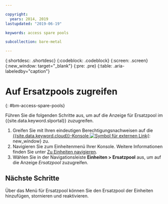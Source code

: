 ```yaml
---

copyright:
  years: 2014, 2019
lastupdated: "2019-06-19"

keywords: access spare pools

subcollection: bare-metal

---
```


{:shortdesc: .shortdesc}
{:codeblock: .codeblock}
{:screen: .screen}
{:new_window: target="_blank"}
{:pre: .pre}
{:table: .aria-labeledby="caption"}


# Auf Ersatzpools zugreifen
{: #bm-access-spare-pools}

Führen Sie die folgenden Schritte aus, um auf die Anzeige für Ersatzpool im {{site.data.keyword.slportal}} zuzugreifen.
1. Greifen Sie mit Ihren eindeutigen Berechtigungsnachweisen auf die [{{site.data.keyword.cloud}}-Konsole ![Symbol für externen Link](../icons/launch-glyph.svg "Symbol für externen Link")](https://cloud.ibm.com.com/){: new_window} zu.
2. Navigieren Sie zum Einheitenmenü Ihrer Konsole. Weitere Informationen finden Sie unter [Zu Einheiten navigieren](/docs/bare-metal?topic=virtual-servers-navigating-devices).
3. Wählen Sie in der Navigationsleiste **Einheiten > Ersatzpool** aus, um auf die Anzeige *Ersatzpool* zuzugreifen.


## Nächste Schritte
Über das Menü für Ersatzpool können Sie den Ersatzpool der Einheiten hinzufügen, stornieren und reaktivieren.
